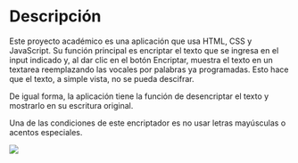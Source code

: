 # Descripción

Este proyecto académico es una aplicación que usa HTML, CSS y JavaScript. Su función principal es encriptar el texto que se ingresa en el input indicado y, al dar clic en el botón Encriptar, muestra el texto en un textarea reemplazando las vocales por palabras ya programadas. Esto hace que el texto, a simple vista, no se pueda descifrar.

De igual forma, la aplicación tiene la función de desencriptar el texto y mostrarlo en su escritura original.

Una de las condiciones de este encriptador es no usar letras mayúsculas o acentos especiales.

![](https://github.com/Marcefon/Encriptador/blob/main/img/Interfaz.png?raw=true)
